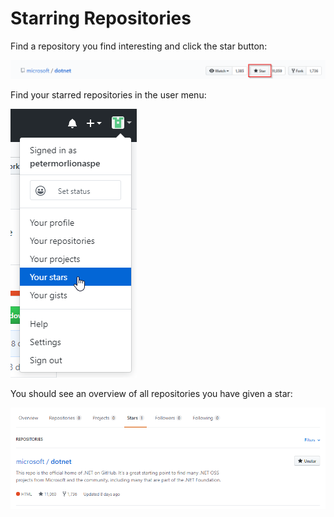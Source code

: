 # Starring Repositories

Find a repository you find interesting and click the star button:

![Starring](../../img/github-starring-1.png)

Find your starred repositories in the user menu:

![Your stars](../../img/github-starring-2.png)

You should see an overview of all repositories you have given a star:

![Your stars](../../img/github-starring-3.png)

